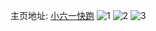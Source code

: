 主页地址: [小六一快跑](https://weibo.com/u/6679944158) 
![1](https://wx4.sinaimg.cn/mw2000/007i4mCOly1hbcqgz8em5j31hc0u0q8v.jpg) 
![2](https://wx4.sinaimg.cn/mw2000/007i4mCOly1hbcql53uimj31hc0u0tif.jpg) 
![3](https://wx4.sinaimg.cn/mw2000/007i4mCOly1hbcqgyixybj31400u0aeh.jpg) 
